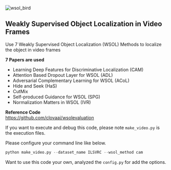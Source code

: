 ![wsol_bird](https://user-images.githubusercontent.com/51294226/154967766-85e020b5-7301-44cf-aa22-f180e0204325.gif)
## Weakly Supervised Object Localization in Video Frames
Use 7 Weakly Supervised Object Localization (WSOL) Methods to localize the object in video frames

**7 Papers are used**  
- Learning Deep Features for Discriminative Localization (CAM)
- Attention Based Dropout Layer for WSOL (ADL)
- Adversarial Complementary Learning for WSOL (ACoL)
- Hide and Seek (HaS)
- CutMix
- Self-produced Guidance for WSOL (SPG)
- Normalization Matters in WSOL (IVR)

**Reference Code**  
https://github.com/clovaai/wsolevaluation  

If you want to execute and debug this code, please note `make_video.py` is the execution files.

Please configure your command line like below.

```python
python make_video.py --dataset_name ILSVRC --wsol_method cam
```

Want to use this code your own, analyzed the `config.py` for add the options.


